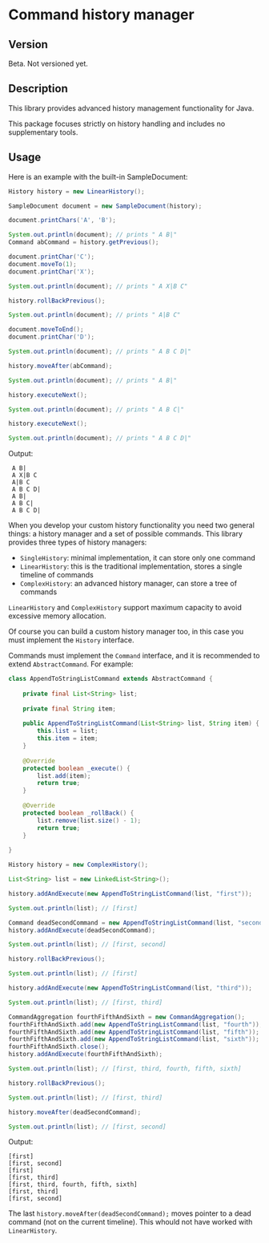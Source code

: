 # Command history manager


## Version

Beta. Not versioned yet.


## Description

This library provides advanced history management functionality for Java.

This package focuses strictly on history handling and includes no supplementary tools.


## Usage

Here is an example with the built-in SampleDocument:

```java
History history = new LinearHistory();

SampleDocument document = new SampleDocument(history);

document.printChars('A', 'B');

System.out.println(document); // prints " A B|"
Command abCommand = history.getPrevious();

document.printChar('C');
document.moveTo(1);
document.printChar('X');

System.out.println(document); // prints " A X|B C"

history.rollBackPrevious();

System.out.println(document); // prints " A|B C"

document.moveToEnd();
document.printChar('D');

System.out.println(document); // prints " A B C D|"

history.moveAfter(abCommand);

System.out.println(document); // prints " A B|"

history.executeNext();

System.out.println(document); // prints " A B C|"

history.executeNext();

System.out.println(document); // prints " A B C D|"
```

Output:

```
 A B|
 A X|B C 
 A|B C 
 A B C D|
 A B|
 A B C|
 A B C D|
```

When you develop your custom history functionality you need two general things:
a history manager and a set of possible commands. This library provides
three types of history managers:

- `SingleHistory`: minimal implementation, it can store only one command
- `LinearHistory`: this is the traditional implementation, stores a single timeline of commands
- `ComplexHistory`: an advanced history manager, can store a tree of commands

`LinearHistory` and `ComplexHistory` support maximum capacity to avoid excessive memory allocation.

Of course you can build a custom history manager too, in this case you must implement the `History` interface.

Commands must implement the `Command` interface, and it is recommended to extend `AbstractCommand`. For example:

```java
class AppendToStringListCommand extends AbstractCommand {
    
    private final List<String> list;
    
    private final String item;
    
    public AppendToStringListCommand(List<String> list, String item) {
        this.list = list;
        this.item = item;
    }
    
    @Override
    protected boolean _execute() {
        list.add(item);
        return true;
    }
    
    @Override
    protected boolean _rollBack() {
        list.remove(list.size() - 1);
        return true;
    }
    
}

History history = new ComplexHistory();

List<String> list = new LinkedList<String>();

history.addAndExecute(new AppendToStringListCommand(list, "first"));

System.out.println(list); // [first]

Command deadSecondCommand = new AppendToStringListCommand(list, "second");
history.addAndExecute(deadSecondCommand);

System.out.println(list); // [first, second]

history.rollBackPrevious();

System.out.println(list); // [first]

history.addAndExecute(new AppendToStringListCommand(list, "third"));

System.out.println(list); // [first, third]

CommandAggregation fourthFifthAndSixth = new CommandAggregation();
fourthFifthAndSixth.add(new AppendToStringListCommand(list, "fourth"));
fourthFifthAndSixth.add(new AppendToStringListCommand(list, "fifth"));
fourthFifthAndSixth.add(new AppendToStringListCommand(list, "sixth"));
fourthFifthAndSixth.close();
history.addAndExecute(fourthFifthAndSixth);

System.out.println(list); // [first, third, fourth, fifth, sixth]

history.rollBackPrevious();

System.out.println(list); // [first, third]

history.moveAfter(deadSecondCommand);

System.out.println(list); // [first, second]
```

Output:

```
[first]
[first, second]
[first]
[first, third]
[first, third, fourth, fifth, sixth]
[first, third]
[first, second]
```

The last `history.moveAfter(deadSecondCommand);` moves pointer to a dead command
(not on the current timeline). This whould not have worked with `LinearHistory`.
